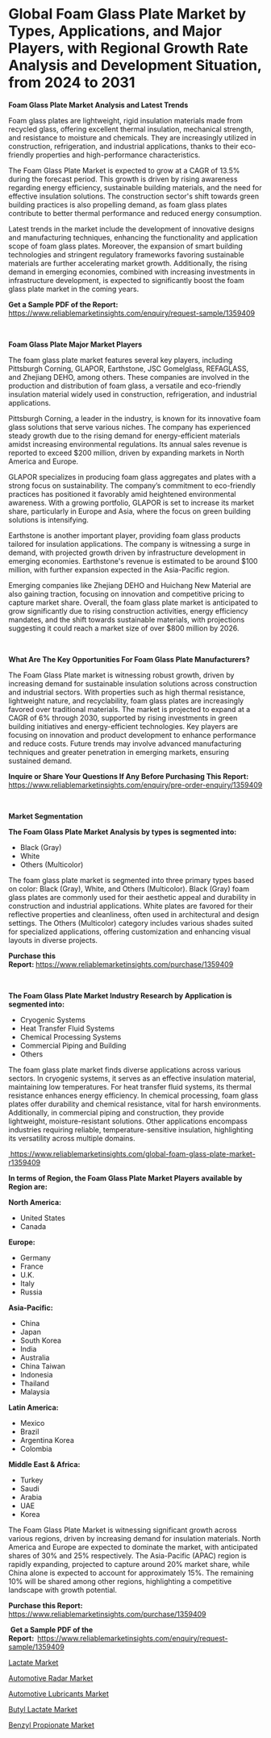 <p><h1>Global Foam Glass Plate Market by Types, Applications, and Major Players, with Regional Growth Rate Analysis and Development Situation, from 2024 to 2031</h1></p><p><strong>Foam Glass Plate Market Analysis and Latest Trends</strong></p>
<p><p>Foam glass plates are lightweight, rigid insulation materials made from recycled glass, offering excellent thermal insulation, mechanical strength, and resistance to moisture and chemicals. They are increasingly utilized in construction, refrigeration, and industrial applications, thanks to their eco-friendly properties and high-performance characteristics.</p><p>The Foam Glass Plate Market is expected to grow at a CAGR of 13.5% during the forecast period. This growth is driven by rising awareness regarding energy efficiency, sustainable building materials, and the need for effective insulation solutions. The construction sector's shift towards green building practices is also propelling demand, as foam glass plates contribute to better thermal performance and reduced energy consumption.</p><p>Latest trends in the market include the development of innovative designs and manufacturing techniques, enhancing the functionality and application scope of foam glass plates. Moreover, the expansion of smart building technologies and stringent regulatory frameworks favoring sustainable materials are further accelerating market growth. Additionally, the rising demand in emerging economies, combined with increasing investments in infrastructure development, is expected to significantly boost the foam glass plate market in the coming years.</p></p>
<p><strong>Get a Sample PDF of the Report:&nbsp;</strong> <a href="https://www.reliablemarketinsights.com/enquiry/request-sample/1359409">https://www.reliablemarketinsights.com/enquiry/request-sample/1359409</a></p>
<p>&nbsp;</p>
<p><strong>Foam Glass Plate Major Market Players</strong></p>
<p><p>The foam glass plate market features several key players, including Pittsburgh Corning, GLAPOR, Earthstone, JSC Gomelglass, REFAGLASS, and Zhejiang DEHO, among others. These companies are involved in the production and distribution of foam glass, a versatile and eco-friendly insulation material widely used in construction, refrigeration, and industrial applications.</p><p>Pittsburgh Corning, a leader in the industry, is known for its innovative foam glass solutions that serve various niches. The company has experienced steady growth due to the rising demand for energy-efficient materials amidst increasing environmental regulations. Its annual sales revenue is reported to exceed $200 million, driven by expanding markets in North America and Europe.</p><p>GLAPOR specializes in producing foam glass aggregates and plates with a strong focus on sustainability. The company’s commitment to eco-friendly practices has positioned it favorably amid heightened environmental awareness. With a growing portfolio, GLAPOR is set to increase its market share, particularly in Europe and Asia, where the focus on green building solutions is intensifying.</p><p>Earthstone is another important player, providing foam glass products tailored for insulation applications. The company is witnessing a surge in demand, with projected growth driven by infrastructure development in emerging economies. Earthstone's revenue is estimated to be around $100 million, with further expansion expected in the Asia-Pacific region.</p><p>Emerging companies like Zhejiang DEHO and Huichang New Material are also gaining traction, focusing on innovation and competitive pricing to capture market share. Overall, the foam glass plate market is anticipated to grow significantly due to rising construction activities, energy efficiency mandates, and the shift towards sustainable materials, with projections suggesting it could reach a market size of over $800 million by 2026.</p></p>
<p>&nbsp;</p>
<p><strong>What Are The Key Opportunities For Foam Glass Plate Manufacturers?</strong></p>
<p><p>The Foam Glass Plate market is witnessing robust growth, driven by increasing demand for sustainable insulation solutions across construction and industrial sectors. With properties such as high thermal resistance, lightweight nature, and recyclability, foam glass plates are increasingly favored over traditional materials. The market is projected to expand at a CAGR of 6% through 2030, supported by rising investments in green building initiatives and energy-efficient technologies. Key players are focusing on innovation and product development to enhance performance and reduce costs. Future trends may involve advanced manufacturing techniques and greater penetration in emerging markets, ensuring sustained demand.</p></p>
<p><strong>Inquire or Share Your Questions If Any Before Purchasing This Report:</strong> <a href="https://www.reliablemarketinsights.com/enquiry/pre-order-enquiry/1359409">https://www.reliablemarketinsights.com/enquiry/pre-order-enquiry/1359409</a></p>
<p>&nbsp;</p>
<p><strong>Market Segmentation</strong></p>
<p><strong>The Foam Glass Plate Market Analysis by types is segmented into:</strong></p>
<p><ul><li>Black (Gray)</li><li>White</li><li>Others (Multicolor)</li></ul></p>
<p><p>The foam glass plate market is segmented into three primary types based on color: Black (Gray), White, and Others (Multicolor). Black (Gray) foam glass plates are commonly used for their aesthetic appeal and durability in construction and industrial applications. White plates are favored for their reflective properties and cleanliness, often used in architectural and design settings. The Others (Multicolor) category includes various shades suited for specialized applications, offering customization and enhancing visual layouts in diverse projects.</p></p>
<p><strong>Purchase this Report:&nbsp;</strong><a href="https://www.reliablemarketinsights.com/purchase/1359409">https://www.reliablemarketinsights.com/purchase/1359409</a></p>
<p>&nbsp;</p>
<p><strong>The Foam Glass Plate Market Industry Research by Application is segmented into:</strong></p>
<p><ul><li>Cryogenic Systems</li><li>Heat Transfer Fluid Systems</li><li>Chemical Processing Systems</li><li>Commercial Piping and Building</li><li>Others</li></ul></p>
<p><p>The foam glass plate market finds diverse applications across various sectors. In cryogenic systems, it serves as an effective insulation material, maintaining low temperatures. For heat transfer fluid systems, its thermal resistance enhances energy efficiency. In chemical processing, foam glass plates offer durability and chemical resistance, vital for harsh environments. Additionally, in commercial piping and construction, they provide lightweight, moisture-resistant solutions. Other applications encompass industries requiring reliable, temperature-sensitive insulation, highlighting its versatility across multiple domains.</p></p>
<p><a href="https://www.reliablemarketinsights.com/global-foam-glass-plate-market-r1359409">&nbsp;https://www.reliablemarketinsights.com/global-foam-glass-plate-market-r1359409</a></p>
<p><strong>In terms of Region, the Foam Glass Plate Market Players available by Region are:</strong></p>
<p>
    <p> <strong> North America: </strong>
        <ul>
            <li>United States</li>
            <li>Canada</li>
        </ul>
        </p> 
    <p> <strong> Europe: </strong>
        <ul>
            <li>Germany</li>
            <li>France</li>
            <li>U.K.</li>
            <li>Italy</li>
            <li>Russia</li>
        </ul>
        </p> 
    <p> <strong> Asia-Pacific: </strong>
        <ul>
            <li>China</li>
            <li>Japan</li>
            <li>South Korea</li>
            <li>India</li>
            <li>Australia</li>
            <li>China Taiwan</li>
            <li>Indonesia</li>
            <li>Thailand</li>
            <li>Malaysia</li>
        </ul>
        </p> 
    <p> <strong> Latin America: </strong>
        <ul>
            <li>Mexico</li>
            <li>Brazil</li>
            <li>Argentina Korea</li>
            <li>Colombia</li>
        </ul>
        </p> 
    <p> <strong> Middle East & Africa: </strong>
        <ul>
            <li>Turkey</li>
            <li>Saudi</li>
            <li>Arabia</li>
            <li>UAE</li>
            <li>Korea</li>
        </ul>
    </p>
    </p>
<p><p>The Foam Glass Plate Market is witnessing significant growth across various regions, driven by increasing demand for insulation materials. North America and Europe are expected to dominate the market, with anticipated shares of 30% and 25% respectively. The Asia-Pacific (APAC) region is rapidly expanding, projected to capture around 20% market share, while China alone is expected to account for approximately 15%. The remaining 10% will be shared among other regions, highlighting a competitive landscape with growth potential.</p></p>
<p><strong>Purchase this Report: </strong><a href="https://www.reliablemarketinsights.com/purchase/1359409">https://www.reliablemarketinsights.com/purchase/1359409</a></p>
<p>&nbsp;<strong>Get a Sample PDF of the Report:&nbsp;&nbsp;</strong><a href="https://www.reliablemarketinsights.com/enquiry/request-sample/1359409">https://www.reliablemarketinsights.com/enquiry/request-sample/1359409</a></p>
<p><strong></strong></p>
<p><p><a href="https://www.linkedin.com/pulse/lactate-market-industry-trends-forecast-period-from-2024-ytk9e?trackingId=a8MGKoaYRTSrlBnPoIEhFA%3D%3D">Lactate Market</a></p><p><a href="https://issuu.com/reportprime-2/docs/automotive-radar-market-size-2030.p_f0bd083dc7d255">Automotive Radar Market</a></p><p><a href="https://issuu.com/reportprime-2/docs/automotive-lubricants-market-size-2_d76a8fd09b84bd">Automotive Lubricants Market</a></p><p><a href="https://www.linkedin.com/pulse/strategic-market-insights-navigating-global-butyl-lactate-bi3me?trackingId=9JxjSNgkRweMK8CxYlyquw%3D%3D">Butyl Lactate Market</a></p><p><a href="https://www.linkedin.com/pulse/what-growth-opportunities-challenges-benzyl-propionate-market-wpune?trackingId=bhuVqq74QFumASce7xGtNg%3D%3D">Benzyl Propionate Market</a></p></p>